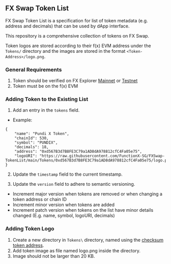 ## FX Swap Token List
FX Swap Token List is a specification for list of token metadata (e.g. address and decimals) that can be used by dApp interface. 

This repository is a comprehensive collection of tokens on FX Swap.

Token logos are stored according to their f(x) EVM address under the `Tokens/` directory and the images are stored in the format `<Token-Address>/logo.png`.

### General Requirements
1. Token should be verified on FX Explorer [Mainnet](https://explorer.functionx.io/) or [Testnet](https://testnet.explorer.functionx.io/)
2. Token must be on the f(x) EVM

### Adding Token to the Existing List
1. Add an entry in the `tokens` field.
- Example: 
```
{
    "name": "Pundi X Token",
    "chainId": 530,
    "symbol": "PUNDIX",
    "decimals": 18,
    "address": "0xd567B3d7B8FE3C79a1AD8dA978812cfC4Fa05e75",
    "logoURI": "https://raw.githubusercontent.com/FunctionX-SG/FXSwap-TokenList/main/Tokens/0xd567B3d7B8FE3C79a1AD8dA978812cfC4Fa05e75/logo.png"
}
```

2. Update the `timestamp` field to the current timestamp.

3. Update the `version` field to adhere to semantic versioning. 
- Increment major version when tokens are removed or when changing a token address or chain ID
- Increment minor version when tokens are added
- Increment patch version when tokens on the list have minor details changed (E.g. name, symbol, logoURI, decimals)

### Adding Token Logo
1. Create a new directory in `Tokens\` directory, named using the [checksum token address](https://web3js.readthedocs.io/en/v1.7.1/web3-utils.html#tochecksumaddress).
2. Add token image as file named logo.png inside the directory.
3. Image should not be larger than 20 KB.

